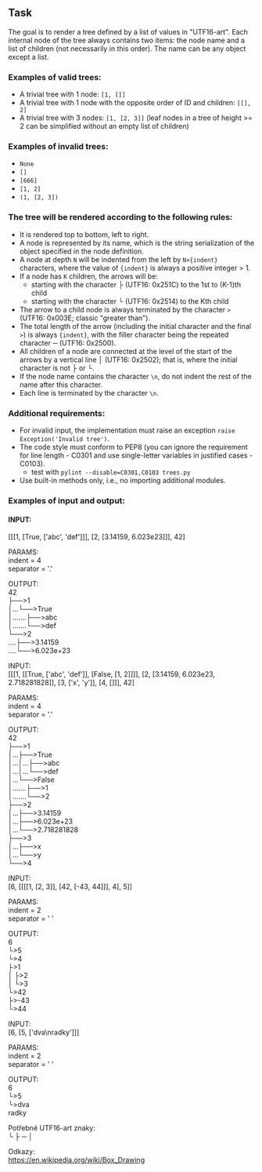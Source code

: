 ## Task

The goal is to render a tree defined by a list of values in "UTF16-art". Each internal node of the tree always contains two items: the node name and a list of children (not necessarily in this order). The name can be any object except a list.

### Examples of valid trees:
- A trivial tree with 1 node: `[1, []]`
- A trivial tree with 1 node with the opposite order of ID and children: `[[], 2]`
- A trivial tree with 3 nodes: `[1, [2, 3]]` (leaf nodes in a tree of height >= 2 can be simplified without an empty list of children)

### Examples of invalid trees:
- `None`
- `[]`
- `[666]`
- `[1, 2]`
- `(1, [2, 3])`

### The tree will be rendered according to the following rules:
- It is rendered top to bottom, left to right.
- A node is represented by its name, which is the string serialization of the object specified in the node definition.
- A node at depth `N` will be indented from the left by `N×{indent}` characters, where the value of `{indent}` is always a positive integer > 1.
- If a node has `K` children, the arrows will be:
    - starting with the character ├ (UTF16: 0x251C) to the 1st to (K-1)th child
    - starting with the character └ (UTF16: 0x2514) to the Kth child
- The arrow to a child node is always terminated by the character `>` (UTF16: 0x003E; classic "greater than").
- The total length of the arrow (including the initial character and the final `>`) is always `{indent}`, with the filler character being the repeated character ─ (UTF16: 0x2500).
- All children of a node are connected at the level of the start of the arrows by a vertical line │ (UTF16: 0x2502); that is, where the initial character is not ├ or └.
- If the node name contains the character `\n`, do not indent the rest of the name after this character.
- Each line is terminated by the character `\n`.

### Additional requirements:
- For invalid input, the implementation must raise an exception `raise Exception('Invalid tree')`.
- The code style must conform to PEP8 (you can ignore the requirement for line length - C0301 and use single-letter variables in justified cases - C0103).
    - test with `pylint --disable=C0301,C0103 trees.py`
- Use built-in methods only, i.e., no importing additional modules.

### Examples of input and output:
#### INPUT:
[[[1, [True, ['abc', 'def']]], [2, [3.14159, 6.023e23]]], 42]

PARAMS:<br>
indent = 4<br>
separator = '.'<br>

OUTPUT:<br>
42<br>
├──>1<br>
│...└──>True<br>
│.......├──>abc<br>
│.......└──>def<br>
└──>2<br>
....├──>3.14159<br>
....└──>6.023e+23<br>

INPUT:<br>
[[[1, [[True, ['abc', 'def']], [False, [1, 2]]]], [2, [3.14159, 6.023e23, 2.718281828]], [3, ['x', 'y']], [4, []]], 42]

PARAMS:<br>
indent = 4<br>
separator = '.'<br>

OUTPUT:<br>
42<br>
├──>1<br>
│...├──>True<br>
│...│...├──>abc<br>
│...│...└──>def<br>
│...└──>False<br>
│.......├──>1<br>
│.......└──>2<br>
├──>2<br>
│...├──>3.14159<br>
│...├──>6.023e+23<br>
│...└──>2.718281828<br>
├──>3<br>
│...├──>x<br>
│...└──>y<br>
└──>4<br>

INPUT:<br>
[6, [[[[1, [2, 3]], [42, [-43, 44]]], 4], 5]]

PARAMS:<br>
indent = 2<br>
separator = ' '<br>

OUTPUT:<br>
6<br>
└>5<br>
└>4<br>
├>1<br>
│ ├>2<br>
│ └>3<br>
└>42<br>
├>-43<br>
└>44<br>

INPUT:<br>
[6, [5, ['dva\nradky']]]

PARAMS:<br>
indent = 2<br>
separator = ' '<br>

OUTPUT:<br>
6<br>
└>5<br>
└>dva<br>
radky<br>

Potřebné UTF16-art znaky:<br>
└ ├ ─ │<br>

Odkazy:<br>
https://en.wikipedia.org/wiki/Box_Drawing